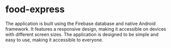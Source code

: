 # food-express

The application is built using the Firebase database and native Android framework. 
It features a responsive design, making it accessible on devices with different screen sizes. 
The application is designed to be simple and easy to use, making it accessible to everyone.

